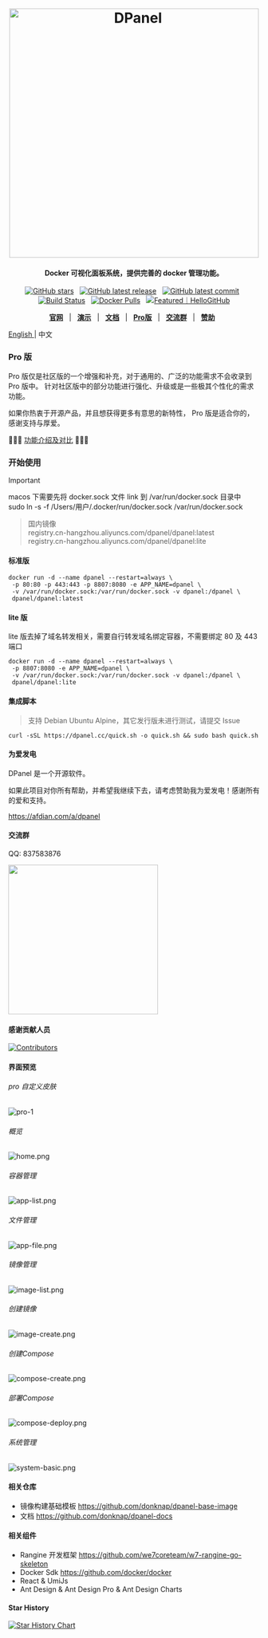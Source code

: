 <h1 align="center">
<img src="https://cdn.w7.cc/dpanel/dpanel-logo.png" alt="DPanel" width="500" />
</h1>
<h4 align="center"> Docker 可视化面板系统，提供完善的 docker 管理功能。 </h4>

<div align="center">

[![GitHub stars](https://img.shields.io/github/stars/donknap/dpanel.svg)](https://github.com/donknap/dpanel) &nbsp;
[![GitHub latest release](https://img.shields.io/github/v/release/donknap/dpanel)](https://github.com/donknap/dpanel/releases) &nbsp;
[![GitHub latest commit](https://img.shields.io/github/last-commit/donknap/dpanel.svg)](https://github.com/donknap/dpanel/commits/master/) &nbsp;
[![Build Status](https://github.com/donknap/dpanel/actions/workflows/release.yml/badge.svg)](https://github.com/donknap/dpanel/actions) &nbsp;
[![Docker Pulls](https://img.shields.io/docker/pulls/dpanel/dpanel)](https://hub.docker.com/r/dpanel/dpanel/tags) &nbsp;
<a href="https://hellogithub.com/repository/c69089b776704985b989f98626de977a" target="_blank"><img src="https://abroad.hellogithub.com/v1/widgets/recommend.svg?rid=c69089b776704985b989f98626de977a&claim_uid=ekhLfDOxR5U0mVw&theme=small" alt="Featured｜HelloGitHub" /></a>

[**官网**](https://dpanel.cc/) &nbsp; |
&nbsp; [**演示**](https://dpanel.park1991.com) &nbsp; |
&nbsp; [**文档**](https://dpanel.cc/#/zh-cn/install/docker) &nbsp; |
&nbsp; [**Pro版**](https://dpanel.cc/#/zh-cn/manual/pro) &nbsp; |
&nbsp; [**交流群**](https://qm.qq.com/q/2v4x9x8q4k) &nbsp; |
&nbsp; [**赞助**](https://afdian.com/a/dpanel) &nbsp;

</div>

<p>
   <a href="README_EN.md"> English </a> | 中文
</p>

### Pro 版

Pro 版仅是社区版的一个增强和补充，对于通用的、广泛的功能需求不会收录到 Pro 版中。
针对社区版中的部分功能进行强化、升级或是一些极其个性化的需求功能。

如果你热衷于开源产品，并且想获得更多有意思的新特性， Pro 版是适合你的，感谢支持与厚爱。

🚀🚀🚀 [功能介绍及对比](http://dpanel.cc/#/zh-cn/manual/pro?id=%e4%bb%b7%e6%a0%bc%e5%8f%8a%e5%8a%9f%e8%83%bd) 🚀🚀🚀


### 开始使用

> [!IMPORTANT]  
> macos 下需要先将 docker.sock 文件 link 到 /var/run/docker.sock 目录中 \
> sudo ln -s -f /Users/用户/.docker/run/docker.sock  /var/run/docker.sock

> 国内镜像 \
> registry.cn-hangzhou.aliyuncs.com/dpanel/dpanel:latest \
> registry.cn-hangzhou.aliyuncs.com/dpanel/dpanel:lite

#### 标准版

```
docker run -d --name dpanel --restart=always \
 -p 80:80 -p 443:443 -p 8807:8080 -e APP_NAME=dpanel \
 -v /var/run/docker.sock:/var/run/docker.sock -v dpanel:/dpanel \
 dpanel/dpanel:latest 
```

#### lite 版

lite 版去掉了域名转发相关，需要自行转发域名绑定容器，不需要绑定 80 及 443 端口

```
docker run -d --name dpanel --restart=always \
 -p 8807:8080 -e APP_NAME=dpanel \
 -v /var/run/docker.sock:/var/run/docker.sock -v dpanel:/dpanel \
 dpanel/dpanel:lite
```

#### 集成脚本

> 支持 Debian Ubuntu Alpine，其它发行版未进行测试，请提交 Issue

```
curl -sSL https://dpanel.cc/quick.sh -o quick.sh && sudo bash quick.sh
```

#### 为爱发电

DPanel 是一个开源软件。

如果此项目对你所有帮助，并希望我继续下去，请考虑赞助我为爱发电！感谢所有的爱和支持。

https://afdian.com/a/dpanel

#### 交流群

QQ: 837583876

<img src="https://github.com/donknap/dpanel-docs/blob/master/storage/image/qq.png?raw=true" width="300" />

#### 感谢贡献人员

[![Contributors](https://contrib.rocks/image?repo=donknap/dpanel)](https://github.com/donknap/dpanel/graphs/contributors)

#### 界面预览

###### pro 自定义皮肤

![pro-1](https://cdn.w7.cc/dpanel/pro-1.png)

###### 概览
![home.png](https://raw.githubusercontent.com/donknap/dpanel-docs/master/storage/image/home.png)
###### 容器管理
![app-list.png](https://raw.githubusercontent.com/donknap/dpanel-docs/master/storage/image/app-list.png)
###### 文件管理
![app-file.png](https://raw.githubusercontent.com/donknap/dpanel-docs/master/storage/image/app-file.png)
###### 镜像管理
![image-list.png](https://raw.githubusercontent.com/donknap/dpanel-docs/master/storage/image/image-list.png)
###### 创建镜像
![image-create.png](https://raw.githubusercontent.com/donknap/dpanel-docs/master/storage/image/image-create.png)
###### 创建Compose
![compose-create.png](https://raw.githubusercontent.com/donknap/dpanel-docs/master/storage/image/compose-create.png)
###### 部署Compose
![compose-deploy.png](https://raw.githubusercontent.com/donknap/dpanel-docs/master/storage/image/compose-deploy.png)
###### 系统管理
![system-basic.png](https://raw.githubusercontent.com/donknap/dpanel-docs/master/storage/image/system-basic.png)

#### 相关仓库

- 镜像构建基础模板 https://github.com/donknap/dpanel-base-image
- 文档 https://github.com/donknap/dpanel-docs

#### 相关组件

- Rangine 开发框架 https://github.com/we7coreteam/w7-rangine-go-skeleton
- Docker Sdk https://github.com/docker/docker
- React & UmiJs
- Ant Design & Ant Design Pro & Ant Design Charts

#### Star History
[![Star History Chart](https://api.star-history.com/svg?repos=donknap/dpanel&type=Timeline)](https://star-history.com/#donknap/dpanel&Timeline)
